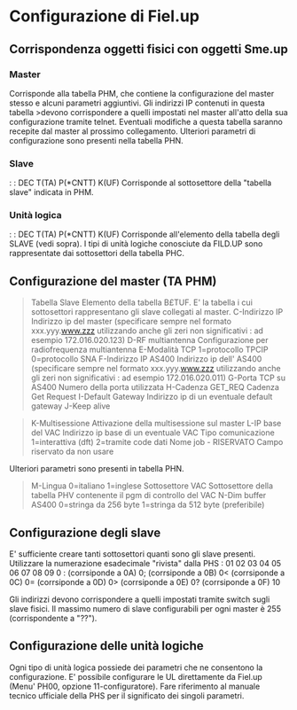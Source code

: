 # Configurazione di Fiel.up
## Corrispondenza oggetti fisici con oggetti Sme.up
### Master
Corrisponde alla tabella PHM, che contiene la configurazione del master stesso e alcuni parametri aggiuntivi. Gli indirizzi IP contenuti in questa tabella >devono corrispondere a quelli impostati nel master all'atto della sua configurazione tramite telnet. Eventuali modifiche a questa tabella saranno recepite dal master al prossimo collegamento.
Ulteriori parametri di configurazione sono presenti nella tabella PHN.

### Slave
 :  : DEC T(TA) P(*CNTT) K(UF)
Corrisponde al sottosettore della "tabella slave" indicata in PHM.

### Unità logica
 :  : DEC T(TA) P(*CNTT) K(UF)
Corrisponde all'elemento della tabella degli SLAVE (vedi sopra).
I tipi di unità logiche conosciute da FILD.UP sono rappresentate dai sottosettori della tabella PHC.

## Configurazione del master (TA PHM)
>Tabella Slave
Elemento della tabella B£TUF.
E' la tabella i cui sottosettori rappresentano gli slave collegati al master.
>C-Indirizzo IP
Indirizzo ip del master (specificare sempre nel formato xxx.yyy.www.zzz utilizzando
anche gli zeri non significativi :  ad esempio 172.016.020.123)
>D-RF multiantenna
Configurazione per radiofrequenza multiantenna
>E-Modalità TCP
1=protocollo TPCIP
0=protocollo SNA
>F-Indirizzo IP AS400
Indirizzo ip dell' AS400 (specificare sempre nel formato xxx.yyy.www.zzz utilizzando
anche gli zeri non significativi :  ad esempio 172.016.020.011)
>G-Porta TCP su AS400
Numero della porta utilizzata
>H-Cadenza GET_REQ
Cadenza Get Request
>I-Default Gateway
Indirizzo ip di un eventuale default gateway
>J-Keep alive

>K-Multisessione
Attivazione della multisessione sul master
>L-IP base del VAC
Indirizzo ip base di un eventuale VAC
>Tipo comunicazione
1=interattiva (dft)
2=tramite code dati
>Nome job - RISERVATO
Campo riservato da non usare

Ulteriori parametri sono presenti in tabella PHN.
>M-Lingua
0=italiano
1=inglese
>Sottosettore VAC
Sottosettore della tabella PHV contenente il pgm di controllo del VAC
>N-Dim buffer AS400
0=stringa da 256 byte
1=stringa da 512 byte (preferibile)

## Configurazione degli slave
E' sufficiente creare tanti sottosettori quanti sono gli slave presenti.
Utilizzare la numerazione esadecimale "rivista" dalla PHS : 
01
02
03
04
05
06
07
08
09
0 :  (corrsiponde a 0A)
0; (corrsiponde a 0B)
0< (corrsiponde a 0C)
0= (corrsiponde a 0D)
0> (corrsiponde a 0E)
0? (corrsiponde a 0F)
10

Gli indirizzi devono corrispondere a quelli impostati tramite switch sugli slave fisici.
Il massimo numero di slave configurabili per ogni master è 255 (corrispondente a "??").

## Configurazione delle unità logiche
Ogni tipo di unità logica possiede dei parametri che ne consentono la configurazione.
E' possibile configurare le UL direttamente da Fiel.up (Menu' PH00, opzione 11-configuratore).
Fare riferimento al manuale tecnico ufficiale della PHS per il significato dei singoli parametri.
